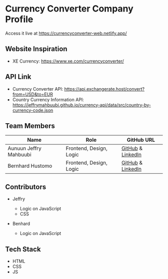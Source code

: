 # Currency Converter Company Profile

Access it live at <https://currencyconverter-web.netlify.app/>

## Website Inspiration

- XE Currency: <https://www.xe.com/currencyconverter/>

## API Link

- Currency Converter API: <https://api.exchangerate.host/convert?from=USD&to=EUR>
- Country Currency Information API: <https://jeffrymahbuubi.github.io/currency-api/data/src/country-by-currency-code.json>

## Team Members

| Name                   | Role             | GitHub URL                                                                                                   |
| ---------------------- | ---------------- | ------------------------------------------------------------------------------------------------------------ |
| Aunuun Jeffry Mahbuubi | Frontend, Design, Logic | [GitHub](https://github.com/jeffrymahbuubi) & [LinkedIn](https://github.com/jeffrymahbuubi)                  |
| Bernhard Hustomo       | Frontend, Design, Logic | [GitHub](https://github.com/MatchaBear) & [LinkedIn](https://www.linkedin.com/in/bernhardhustomo/)           |

## Contributors

- Jeffry
  - Logic on JavaScript
  - CSS

- Benhard
  - Logic on JavaScript

## Tech Stack

- HTML
- CSS
- JS
